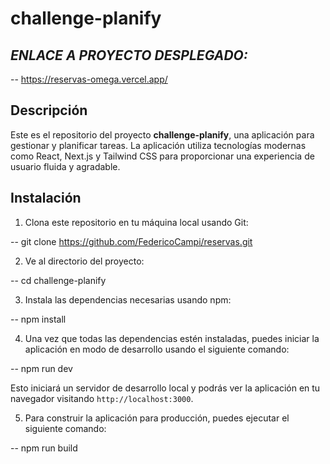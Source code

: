 # challenge-planify

## *ENLACE A PROYECTO DESPLEGADO:*

-- https://reservas-omega.vercel.app/

## Descripción

Este es el repositorio del proyecto **challenge-planify**, una aplicación para gestionar y planificar tareas. La aplicación utiliza tecnologías modernas como React, Next.js y Tailwind CSS para proporcionar una experiencia de usuario fluida y agradable.

## Instalación

1. Clona este repositorio en tu máquina local usando Git:

-- git clone https://github.com/FedericoCampi/reservas.git

2. Ve al directorio del proyecto:

-- cd challenge-planify

3. Instala las dependencias necesarias usando npm:

-- npm install

4. Una vez que todas las dependencias estén instaladas, puedes iniciar la aplicación en modo de desarrollo usando el siguiente comando:

-- npm run dev

Esto iniciará un servidor de desarrollo local y podrás ver la aplicación en tu navegador visitando `http://localhost:3000`.

5. Para construir la aplicación para producción, puedes ejecutar el siguiente comando:

-- npm run build



